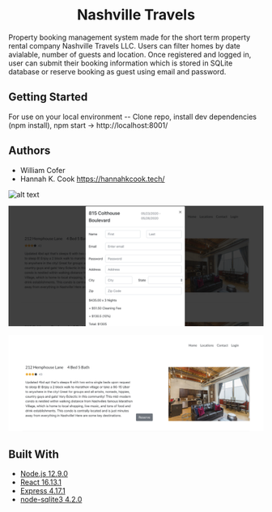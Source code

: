<h1 align='center'> Nashville Travels </h1>



<p align='left'> Property booking management system made for the short term property rental company Nashville Travels LLC. Users can filter homes by date avialable, number of guests and location. Once registered and logged in, user can submit their booking information which is stored in SQLite database or reserve booking as guest using email and password.</p>


## Getting Started

For use on your local environment -- Clone repo, install dev dependencies (npm install), npm start  -> http://localhost:8001/




## Authors

* William Cofer 
* Hannah K. Cook https://hannahkcook.tech/ 


![alt text](https://raw.githubusercontent.com/willcofer555/nashville_travels/master/src/img/home_datepicker.png)


![alt text](https://raw.githubusercontent.com/willcofer555/nashville_travels/master/src/img/gh_5_26_1.png)

![alt text](https://raw.githubusercontent.com/willcofer555/nashville_travels/master/src/img/gh_5_26.png)
 


## Built With

* [Node.js 12.9.0](https://nodejs.org/docs/latest-v12.x/api/) 
* [React 16.13.1](https://reactjs.org/docs/react-api.html) 
* [Express 4.17.1](https://expressjs.com/) 
* [node-sqlite3 4.2.0](https://github.com/mapbox/node-sqlite3/wiki)
